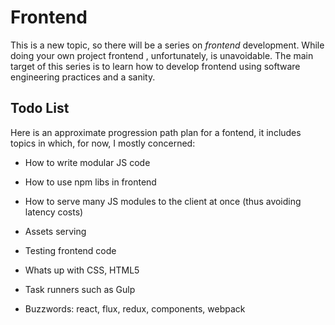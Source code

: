 # Frontend
This is a new topic, so there will be a series on *frontend* development. While doing your own project frontend , unfortunately, is unavoidable. The main target of this series is to learn how to develop frontend using software engineering practices and a sanity.

## Todo List
Here is an approximate progression path plan for a fontend, it includes topics in which, for now, I mostly concerned:

- How to write modular JS code
- How to use npm libs in frontend
- How to serve many JS modules to the client at once (thus avoiding latency costs)
- Assets serving
- Testing frontend code

- Whats up with CSS, HTML5

- Task runners such as Gulp
- Buzzwords: react, flux, redux, components, webpack
